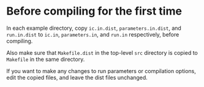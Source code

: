 Before compiling for the first time
===================================
In each example directory, copy `ic.in.dist`, `parameters.in.dist`, and
`run.in.dist` to `ic.in`, `parameters.in`, and `run.in` respectively, before
compiling.

Also make sure that `Makefile.dist` in the top-level `src` directory is copied
to `Makefile` in the same directory.

If you want to make any changes to run parameters or compilation options, edit
the copied files, and leave the dist files unchanged.
